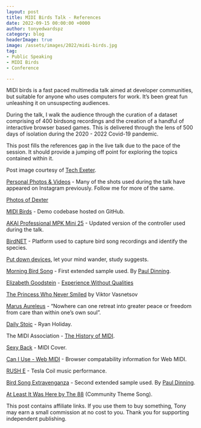 ```yaml
---
layout: post
title: MIDI Birds Talk - References
date: 2022-09-15 00:00:00 +0000
author: tonyedwardspz
category: blog
headerImage: true
image: /assets/images/2022/midi-birds.jpg
tag:
- Public Speaking
- MIDI Birds
- Conference

---
```


MIDI birds is a fast paced multimedia talk aimed at developer communities, but suitable for anyone who uses computers for work. It’s been great fun unleashing it on unsuspecting audiences. 

During the talk, I walk the audience through the curation of a dataset comprising of 400 birdsong recordings and the creation of a handful of interactive browser based games. This is delivered through the lens of 500 days of isolation during the 2020 - 2022 Covid-19 pandemic.

This post fills the references gap in the live talk due to the pace of the session. It should provide a jumping off point for exploring the topics contained within it.

Post image courtesy of [Tech Exeter](https://twitter.com/TechExeter/status/1570431280847753216).

[Personal Photos & Videos](https://www.instagram.com/tonyedwardspz/) - Many of the shots used during the talk have appeared on Instagram previously. Follow me for more of the same.

[Photos of Dexter](https://www.instagram.com/explore/tags/dexpz/)

[MIDI Birds](https://github.com/tonyedwardspz/midi-birds) - Demo codebase hosted on GitHub.

[AKAI Professional MPK Mini 25](https://amzn.to/3DA0ojj) - Updated version of the controller used during the talk.

[BirdNET](https://birdnet.cornell.edu/) - Platform used to capture bird song recordings and identify the species.

[Put down devices](https://www.apa.org/news/press/releases/2022/07/thoughts-mind-wander), let your mind wander, study suggests.

[Morning Bird Song](https://www.youtube.com/watch?v=rYoZgpAEkFs) - First extended sample used. By [Paul Dinning](https://www.youtube.com/c/PaulDinningWildlifeinCornwall).

[Elizabeth Goodstein](https://www.elizabethgoodstein.com/) - [Experience Without Qualities](https://www.sup.org/books/title/?id=1400)

[The Princess Who Never Smiled](https://en.wikipedia.org/wiki/The_Princess_Who_Never_Smiled) by Viktor Vasnetsov

[Marus Aureleus](https://www.goodreads.com/quotes/11059000-people-seek-retreats-for-themselves-in-the-countryside-by-the) - “Nowhere can one retreat into greater peace or freedom from care than within one’s own soul”.

[Daily Stoic](https://amzn.to/3xBZYoG) - Ryan Holiday.

The MIDI Association - [The History of MIDI](https://www.midi.org/midi-articles/the-history-of-midi).

[Sexy Back](https://www.youtube.com/watch?v=DiIVwdYCJpY) - MIDI Cover.

[Can I Use - Web MIDI](https://caniuse.com/midi) - Browser compatability information for Web MIDI.

[RUSH E](https://www.youtube.com/watch?v=lbubH1FovFc) - Tesla Coil music performance.

[Bird Song Extravenganza](https://www.youtube.com/watch?v=pYmlkBSQHkw) - Second extended sample used. By [Paul Dinning](https://www.youtube.com/c/PaulDinningWildlifeinCornwall).

[At Least It Was Here by The 88](https://www.youtube.com/watch?v=nHbiHcrA18w) (Community Theme Song).

This post contains affiliate links. If you use them to buy something, Tony may earn a small commission at no cost to you. Thank you for supporting independent publishing.
